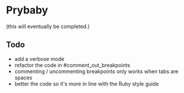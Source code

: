 # Prybaby

(this will eventually be completed.)

## Todo

- add a verbose mode
- refactor the code in #comment_out_breakpoints
- commenting / uncommenting breakpoints only works when tabs are spaces
- better the code so it's more in line with the Ruby style guide